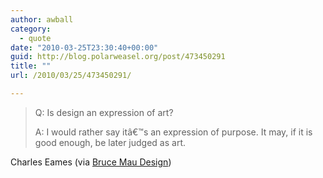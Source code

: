 ```yaml
---
author: awball
category:
  - quote
date: "2010-03-25T23:30:40+00:00"
guid: http://blog.polarweasel.org/post/473450291
title: ""
url: /2010/03/25/473450291/

---
```

> Q: Is design an expression of art?
>
> A: I would rather say itâ€™s an expression of purpose. It may, if it is good enough, be later judged as art.

 Charles Eames (via [Bruce Mau Design](http://bmdesign.tumblr.com/post/465857280))
